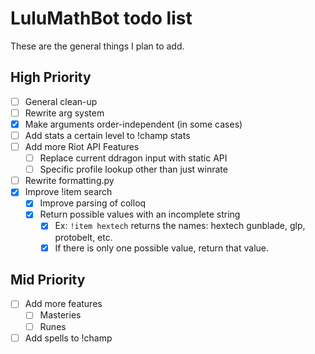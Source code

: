# LuluMathBot todo list
These are the general things I plan to add.

## High Priority
- [ ] General clean-up
- [ ] Rewrite arg system
- [x] Make arguments order-independent (in some cases)
- [ ] Add stats a certain level to !champ stats
- [ ] Add more Riot API Features
	- [ ] Replace current ddragon input with static API
	- [ ] Specific profile lookup other than just winrate
- [ ] Rewrite formatting.py
- [x] Improve !item search
	- [x] Improve parsing of colloq
	- [x] Return possible values with an incomplete string
		- [x] Ex: `!item hextech` returns the names: hextech gunblade, glp, protobelt, etc.
		- [x] If there is only one possible value, return that value.

## Mid Priority
- [ ] Add more features
	- [ ] Masteries
	- [ ] Runes
- [ ] Add spells to !champ
